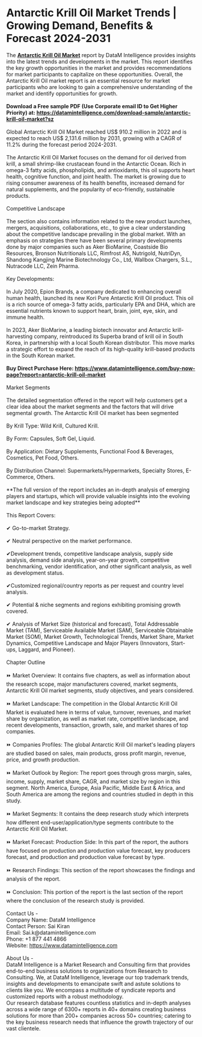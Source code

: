 <h1>Antarctic Krill Oil Market Trends | Growing Demand, Benefits &amp; Forecast 2024-2031</h1>
<p>The <strong><a href="https://www.datamintelligence.com/research-report/antarctic-krill-oil-market">Antarctic Krill Oil Market</a></strong> report by DataM Intelligence provides insights into the latest trends and developments in the market. This report identifies the key growth opportunities in the market and provides recommendations for market participants to capitalize on these opportunities. Overall, the Antarctic Krill Oil market report is an essential resource for market participants who are looking to gain a comprehensive understanding of the market and identify opportunities for growth.<br /><br /><strong>Download a Free sample PDF (Use Corporate email ID to Get Higher Priority) at:&nbsp;<span class="intext-a opr-li click-to-go-x" data-url="https://opr.li/com/5a8934670b55486a795086362db041ca/"><a href="https://datamintelligence.com/download-sample/antarctic-krill-oil-market?sz">https://datamintelligence.com/download-sample/antarctic-krill-oil-market?sz</a></span></strong><br /><br />Global Antarctic Krill Oil Market reached US$ 910.2 million in 2022 and is expected to reach US$ 2,131.6 million by 2031, growing with a CAGR of 11.2% during the forecast period 2024-2031.<br /><br />The Antarctic Krill Oil Market focuses on the demand for oil derived from krill, a small shrimp-like crustacean found in the Antarctic Ocean. Rich in omega-3 fatty acids, phospholipids, and antioxidants, this oil supports heart health, cognitive function, and joint health. The market is growing due to rising consumer awareness of its health benefits, increased demand for natural supplements, and the popularity of eco-friendly, sustainable products.<br /><br />Competitive Landscape<br /><br />The section also contains information related to the new product launches, mergers, acquisitions, collaborations, etc., to give a clear understanding about the competitive landscape prevailing in the global market. With an emphasis on strategies there have been several primary developments done by major companies such as Aker BioMarine, Coastside Bio Resources, Bronson Nutritionals LLC, Rimfrost AS, Nutrigold, NutriDyn, Shandong Kangjing Marine Biotechnology Co., Ltd, Wallbox Chargers, S.L., Nutracode LLC, Zein Pharma.<br /><br />Key Developments:<br /><br />In July 2020, Epion Brands, a company dedicated to enhancing overall human health, launched its new Kori Pure Antarctic Krill Oil product. This oil is a rich source of omega-3 fatty acids, particularly EPA and DHA, which are essential nutrients known to support heart, brain, joint, eye, skin, and immune health.<br /><br />In 2023, Aker BioMarine, a leading biotech innovator and Antarctic krill-harvesting company, reintroduced its Superba brand of krill oil in South Korea, in partnership with a local South Korean distributor. This move marks a strategic effort to expand the reach of its high-quality krill-based products in the South Korean market.<br /><br /><strong>Buy Direct Purchase Here:&nbsp;<span class="intext-a opr-li click-to-go-x" data-url="https://opr.li/com/a5e0d1e4405d7edc86b407dccfcee070/"><a href="https://www.datamintelligence.com/buy-now-page?report=antarctic-krill-oil-market">https://www.datamintelligence.com/buy-now-page?report=antarctic-krill-oil-market</a></span></strong><br /><br />Market Segments<br /><br />The detailed segmentation offered in the report will help customers get a clear idea about the market segments and the factors that will drive segmental growth. The Antarctic Krill Oil market has been segmented<br /><br />By Krill Type: Wild Krill, Cultured Krill.<br /><br />By Form: Capsules, Soft Gel, Liquid.<br /><br />By Application: Dietary Supplements, Functional Food &amp; Beverages, Cosmetics, Pet Food, Others.<br /><br />By Distribution Channel: Supermarkets/Hypermarkets, Specialty Stores, E-Commerce, Others.<br /><br />**The full version of the report includes an in-depth analysis of emerging players and startups, which will provide valuable insights into the evolving market landscape and key strategies being adopted**<br /><br />This Report Covers:<br /><br />✔ Go-to-market Strategy.<br /><br />✔ Neutral perspective on the market performance.<br /><br />✔Development trends, competitive landscape analysis, supply side analysis, demand side analysis, year-on-year growth, competitive benchmarking, vendor identification, and other significant analysis, as well as development status.<br /><br />✔Customized regional/country reports as per request and country level analysis.<br /><br />✔ Potential &amp; niche segments and regions exhibiting promising growth covered.<br /><br />✔ Analysis of Market Size (historical and forecast), Total Addressable Market (TAM), Serviceable Available Market (SAM), Serviceable Obtainable Market (SOM), Market Growth, Technological Trends, Market Share, Market Dynamics, Competitive Landscape and Major Players (Innovators, Start-ups, Laggard, and Pioneer).<br /><br />Chapter Outline<br /><br />⏩ Market Overview: It contains five chapters, as well as information about the research scope, major manufacturers covered, market segments, Antarctic Krill Oil market segments, study objectives, and years considered.<br /><br />⏩ Market Landscape: The competition in the Global Antarctic Krill Oil Market is evaluated here in terms of value, turnover, revenues, and market share by organization, as well as market rate, competitive landscape, and recent developments, transaction, growth, sale, and market shares of top companies.<br /><br />⏩ Companies Profiles: The global Antarctic Krill Oil market's leading players are studied based on sales, main products, gross profit margin, revenue, price, and growth production.<br /><br />⏩ Market Outlook by Region: The report goes through gross margin, sales, income, supply, market share, CAGR, and market size by region in this segment. North America, Europe, Asia Pacific, Middle East &amp; Africa, and South America are among the regions and countries studied in depth in this study.<br /><br />⏩ Market Segments: It contains the deep research study which interprets how different end-user/application/type segments contribute to the Antarctic Krill Oil Market.<br /><br />⏩ Market Forecast: Production Side: In this part of the report, the authors have focused on production and production value forecast, key producers forecast, and production and production value forecast by type.<br /><br />⏩ Research Findings: This section of the report showcases the findings and analysis of the report.<br /><br />⏩ Conclusion: This portion of the report is the last section of the report where the conclusion of the research study is provided.<br /><br />Contact Us -<br />Company Name: DataM Intelligence<br />Contact Person: Sai Kiran<br />Email: Sai.k@datamintelligence.com<br />Phone: +1 877 441 4866<br />Website:&nbsp;<span class="intext-a opr-li click-to-go-x" data-url="https://opr.li/com/e7ec05007e29a598290a6cce9d6ba4fa/"><a href="https://www.datamintelligence.com">https://www.datamintelligence.com</a></span><br /><br />About Us -<br />DataM Intelligence is a Market Research and Consulting firm that provides end-to-end business solutions to organizations from Research to Consulting. We, at DataM Intelligence, leverage our top trademark trends, insights and developments to emancipate swift and astute solutions to clients like you. We encompass a multitude of syndicate reports and customized reports with a robust methodology.<br />Our research database features countless statistics and in-depth analyses across a wide range of 6300+ reports in 40+ domains creating business solutions for more than 200+ companies across 50+ countries; catering to the key business research needs that influence the growth trajectory of our vast clientele.</p>
